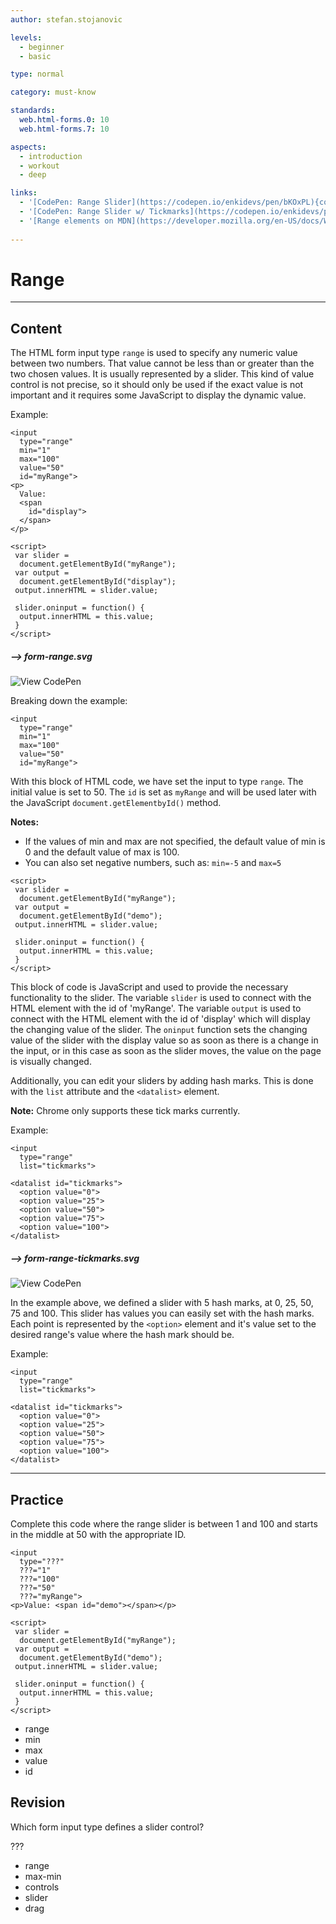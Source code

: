 ```yaml
---
author: stefan.stojanovic

levels:
  - beginner
  - basic

type: normal

category: must-know

standards:
  web.html-forms.0: 10
  web.html-forms.7: 10

aspects:
  - introduction
  - workout
  - deep

links:
  - '[CodePen: Range Slider](https://codepen.io/enkidevs/pen/bKOxPL){code}'
  - '[CodePen: Range Slider w/ Tickmarks](https://codepen.io/enkidevs/pen/pKqxEY){code}'
  - '[Range elements on MDN](https://developer.mozilla.org/en-US/docs/Web/HTML/Element/input/range){documentation}'
  
---
```

# Range
---
## Content

The HTML form input type `range` is used to specify any numeric value between two numbers. That value cannot be less than or greater than the two chosen values. It is usually represented by a slider. This kind of value control is not precise, so it should only be used if the exact value is not important and it requires some JavaScript to display the dynamic value. 

Example:
```
<input
  type="range"
  min="1"
  max="100"
  value="50"
  id="myRange">
<p>
  Value:
  <span
    id="display">
  </span>
</p>

<script>
 var slider =
  document.getElementById("myRange");
 var output =
  document.getElementById("display");
 output.innerHTML = slider.value;

 slider.oninput = function() {
  output.innerHTML = this.value;
 }
</script>
```
##### --> form-range.svg

![View CodePen](https://codepen.io/enkidevs/pen/bKOxPL)

Breaking down the example:
```
<input
  type="range"
  min="1"
  max="100"
  value="50"
  id="myRange">
```

With this block of HTML code, we have set the input to type `range`. The initial value is set to 50. The `id` is set as `myRange` and will be used later with the JavaScript `document.getElementbyId()` method.

**Notes:**
 - If the values of min and max are not specified, the default value of min is 0 and the default value of max is 100.
 - You can also set negative numbers, such as: `min=-5` and `max=5`


```
<script>
 var slider =
  document.getElementById("myRange");
 var output =
  document.getElementById("demo");
 output.innerHTML = slider.value;

 slider.oninput = function() {
  output.innerHTML = this.value;
 }
</script>
```
This block of code is JavaScript and used to provide the necessary functionality to the slider. The variable `slider` is used to connect with the HTML element with the id of 'myRange'. The variable `output` is used to connect with the HTML element with the id of 'display' which will display the changing value of the slider. The `oninput` function sets the changing value of the slider with the display value so as soon as there is a change in the input, or in this case as soon as the slider moves, the value on the page is visually changed.

Additionally, you can edit your sliders by adding hash marks. This is done with the `list` attribute and the `<datalist>` element.

**Note:** Chrome only supports these tick marks currently.

Example:
```
<input
  type="range"
  list="tickmarks">

<datalist id="tickmarks">
  <option value="0">
  <option value="25">
  <option value="50">
  <option value="75">
  <option value="100">
</datalist>
```
##### --> form-range-tickmarks.svg

![View CodePen](https://codepen.io/enkidevs/pen/pKqxEY)

In the example above, we defined a slider with 5 hash marks, at 0, 25, 50, 75 and 100. This slider has values you can easily set with the hash marks. Each point is represented by the `<option>` element and it's value set to the desired range's value where the hash mark should be.

Example:
```
<input
  type="range"
  list="tickmarks">

<datalist id="tickmarks">
  <option value="0">
  <option value="25">
  <option value="50">
  <option value="75">
  <option value="100">
</datalist>
```

---
## Practice

Complete this code where the range slider is between 1 and 100 and starts in the middle at 50 with the appropriate ID.

```
<input
  type="???"
  ???="1"
  ???="100"
  ???="50"
  ???="myRange">
<p>Value: <span id="demo"></span></p>

<script>
 var slider =
  document.getElementById("myRange");
 var output =
  document.getElementById("demo");
 output.innerHTML = slider.value;

 slider.oninput = function() {
  output.innerHTML = this.value;
 }
</script>
```

* range
* min
* max
* value
* id


## Revision

Which form input type defines a slider control?

???

* range
* max-min
* controls
* slider
* drag
